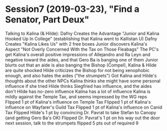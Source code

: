 # Session7 (2019-03-23), "Find a Senator, Part Deux"
  Talking to Kalina (& Hilde):
    Dafny Creates the Advantage "Junior and Kalina Hooked Up In College" (establishing that Kalina went to Kallistan U)
    Dafny Creates "Kalina Likes Us" with 2 free boxes
    Junior discovers Kalina's Aspect "Not Overly Concerned With the Tax on Those Fleabags"
    The PC's get Kalina's overall positive impressions of Allejandro and Ra Leyn
      and negative toward the aides, and that Gero Ba is banging one of them
    Junior blurts out that an aide is also banging the Bishop (Compel), Kalina & Hilde are quite shocked
    Hilde criticizes the Bishop for not being xenophobic enough, and also hates the aides ("the strumpets")
    Got Kalina and Hilde's thoughts about the other NPCs
    Kalina thinks she might have some personal influence if she tried
    Hilde thinks Siegfried has influence, and the aides don't
    Hilde has no-zero influence
    Kalina has a lot of influence
    Kalina is mildly against the Temple Tax, and seems impressed by the WG reps
    Flipped 1 pt of Kalina's influence on Temple Tax
    Flipped 1 pt of Kalina's influence on Wayfarer's Guild Tax
    Flipped 1 pt of Kalina's influence on Canid Tax
    Flipped Hilde's 1 pt by convincing Dr. Pavrat to take Stefan to Canopy (and getting Gero Ba's OK)
    Flipped Dr. Pavrat's 1 pt on his way out the door
  next session, talk to the strumpets
  flipped 5 pts out of required 9
